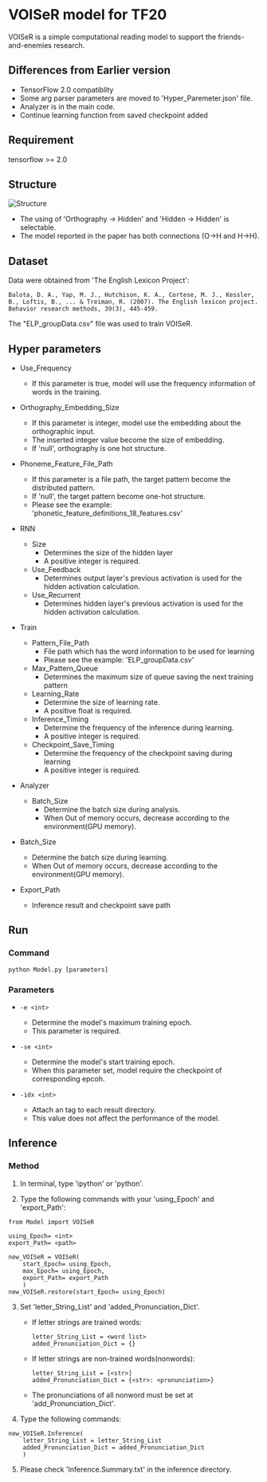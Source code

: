 # VOISeR model for TF20

VOISeR is a simple computational reading model to support the friends-and-enemies research.  

## Differences from Earlier version

* TensorFlow 2.0 compatiblity
* Some arg parser parameters are moved to 'Hyper_Paremeter.json' file.
* Analyzer is in the main code.
* Continue learning function from saved checkpoint added

## Requirement

tensorflow >= 2.0

## Structure
![Structure](https://user-images.githubusercontent.com/17133841/66222115-70035a80-e69e-11e9-8a8e-0bc0ef4c71d7.png)

* The using of 'Orthography → Hidden' and 'Hidden → Hidden' is selectable.
* The model reported in the paper has both connections (O->H and H->H).

## Dataset

Data were obtained from 'The English Lexicon Project':

    Balota, D. A., Yap, M. J., Hutchison, K. A., Cortese, M. J., Kessler, B., Loftis, B., ... & Treiman, R. (2007). The English lexicon project. Behavior research methods, 39(3), 445-459.
    
The "ELP_groupData.csv" file was used to train VOISeR.

## Hyper parameters

* Use_Frequency
    * If this parameter is true, model will use the frequency information of words in the training.

* Orthography_Embedding_Size
    * If this parameter is integer, model use the embedding about the orthographic input.
    * The inserted integer value become the size of embedding.
    * If 'null', orthography is one hot structure.

* Phoneme_Feature_File_Path
    * If this parameter is a file path, the target pattern become the distributed pattern.
    * If 'null', the target pattern become one-hot structure.
    * Please see the example: 'phonetic_feature_definitions_18_features.csv'

* RNN
    * Size
        * Determines the size of the hidden layer
        * A positive integer is required.
    * Use_Feedback
        * Determines output layer's previous activation is used for the hidden activation calculation.
    * Use_Recurrent
        * Determines hidden layer's previous activation is used for the hidden activation calculation.

* Train
    * Pattern_File_Path
        * File path which has the word information to be used for learning
        * Please see the example: 'ELP_groupData.csv'
    * Max_Pattern_Queue
        * Determines the maximum size of queue saving the next training pattern
    * Learning_Rate
        * Determine the size of learning rate.
        * A positive float is required.
    * Inference_Timing
        * Determine the frequency of the inference during learning.
        * A positive integer is required.
    * Checkpoint_Save_Timing
        * Determine the frequency of the checkpoint saving during learning
        * A positive integer is required.

* Analyzer
    * Batch_Size
        * Determine the batch size during analysis.
        * When Out of memory occurs, decrease according to the environment(GPU memory).

* Batch_Size
    * Determine the batch size during learning.
    * When Out of memory occurs, decrease according to the environment(GPU memory).

* Export_Path
    * Inference result and checkpoint save path

## Run

### Command
    python Model.py [parameters]
    
### Parameters

* `-e <int>`
    * Determine the model's maximum training epoch.
    * This parameter is required.

* `-se <int>`
    * Determine the model's start training epoch.
    * When this parameter set, model require the checkpoint of corresponding epcoh.
    
* `-idx <int>`
    * Attach an tag to each result directory.
    * This value does not affect the performance of the model.

## Inference

### Method

1. In terminal, type 'ipython' or 'python'.

2. Type the following commands with your 'using_Epoch' and 'export_Path':
```
from Model import VOISeR

using_Epoch= <int>
export_Path= <path>

new_VOISeR = VOISeR(
    start_Epoch= using_Epoch,
    max_Epoch= using_Epoch,
    export_Path= export_Path
    )
new_VOISeR.restore(start_Epoch= using_Epoch)
```

3. Set 'letter_String_List' and 'added_Pronunciation_Dict'.
    * If letter strings are trained words:
        ```
        letter_String_List = <word list>
        added_Pronunciation_Dict = {}
        ```
    * If letter strings are non-trained words(nonwords):
        ```
        letter_String_List = [<str>]
        added_Pronunciation_Dict = {<str>: <pronunciation>}        
        ```
    * The pronunciations of all nonword must be set at 'add_Pronunciation_Dict'.

4. Type the following commands:
```
new_VOISeR.Inference(
    letter_String_List = letter_String_List
    added_Pronunciation_Dict = added_Pronunciation_Dict
    )
```

5. Please check 'Inference.Summary.txt' in the inference directory. 